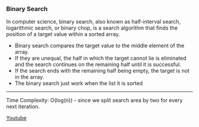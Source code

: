 ### Binary Search

In computer science, binary search, also known as half-interval search, logarithmic search, or binary chop, is a search algorithm that finds the position of a target value within a sorted array. 
* Binary search compares the target value to the middle element of the array.
* If they are unequal, the half in which the target cannot lie is eliminated and the search continues on the remaining half until it is successful. 
* If the search ends with the remaining half being empty, the target is not in the array.
* The binary search just work when the list it is sorted

---
Time Complexity: O(log(n)) - since we split search area by two for every next iteration.

[Youtube](https://www.youtube.com/watch?v=P3YID7liBug&index=29&list=PLLXdhg_r2hKA7DPDsunoDZ-Z769jWn4R8)
